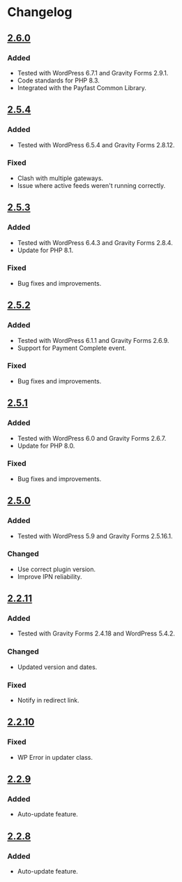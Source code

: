 # Changelog

## [2.6.0](https://github.com/Paygate/PayWeb_Gravity_Forms/releases/tag/v2.6.0)

### Added

- Tested with WordPress 6.7.1 and Gravity Forms 2.9.1.
- Code standards for PHP 8.3.
- Integrated with the Payfast Common Library.

## [2.5.4](https://github.com/Paygate/PayWeb_Gravity_Forms/releases/tag/v2.5.4)

### Added

- Tested with WordPress 6.5.4 and Gravity Forms 2.8.12.

### Fixed

- Clash with multiple gateways.
- Issue where active feeds weren't running correctly.

## [2.5.3](https://github.com/Paygate/PayWeb_Gravity_Forms/releases/tag/v2.5.3)

### Added

- Tested with WordPress 6.4.3 and Gravity Forms 2.8.4.
- Update for PHP 8.1.

### Fixed

- Bug fixes and improvements.

## [2.5.2](https://github.com/Paygate/PayWeb_Gravity_Forms/releases/tag/v2.5.2)

### Added

- Tested with WordPress 6.1.1 and Gravity Forms 2.6.9.
- Support for Payment Complete event.

### Fixed

- Bug fixes and improvements.

## [2.5.1](https://github.com/Paygate/PayWeb_Gravity_Forms/releases/tag/v2.5.1)

### Added

- Tested with WordPress 6.0 and Gravity Forms 2.6.7.
- Update for PHP 8.0.

### Fixed

- Bug fixes and improvements.

## [2.5.0](https://github.com/Paygate/PayWeb_Gravity_Forms/releases/tag/v2.5.0)

### Added

- Tested with WordPress 5.9 and Gravity Forms 2.5.16.1.

### Changed

- Use correct plugin version.
- Improve IPN reliability.

## [2.2.11](https://github.com/Paygate/PayWeb_Gravity_Forms/releases/tag/v2.2.11)

### Added

- Tested with Gravity Forms 2.4.18 and WordPress 5.4.2.

### Changed

- Updated version and dates.

### Fixed

- Notify in redirect link.

## [2.2.10](https://github.com/Paygate/PayWeb_Gravity_Forms/releases/tag/v2.2.10)

### Fixed

- WP Error in updater class.

## [2.2.9](https://github.com/Paygate/PayWeb_Gravity_Forms/releases/tag/v2.2.9)

### Added

- Auto-update feature.

## [2.2.8](https://github.com/Paygate/PayWeb_Gravity_Forms/releases/tag/v2.2.8)

### Added

- Auto-update feature.
